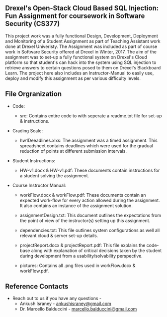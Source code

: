 ## Drexel's Open-Stack Cloud Based SQL Injection: Fun Assignment for coursework in Software Security (CS377)
This project work was a fully functional Design, Development, Deployment and Monitoring of a Student Assignment as part of Teaching Assistant work done at Drexel Univeristy. The Assignment was included as part of course work in Software Security offered at Drexel in Winter, 2017. The aim of the assignment was to set-up a fully functional system on Drexel's Cloud platform so that student's can hack into the system using SQL injection to retrieve answers to certain questions posed to them on Drexel's Blackboard Learn. The project here also includes an Instructor-Manual to easily use, deploy and modify this assignment as per various difficulty levels.

## File Orgranization

* Code:
	* src: Contains entire code to with seperate a readme.txt file for set-up & instructions.

* Grading Scale:
	* hw1Deeadlines.xlxs: The assignment was a timed assignment. This spreadsheet contains deadlines which were used for the gradual reduction of points at different submission intervals.

* Student Instructions:
	* HW-v1.docx & HW-v1.pdf: These documents contain instructions for a student solving the assignment.

* Course Instructor Manual:
	* workFlow.docx & workFlow.pdf: These documents contain	an expected work-flow for every action allowed during the assignment. It also contains an instance of the assignment solution.
	
	* assignmentDesign.txt: This document outlines the expectations from the point of view of the instructor(s) setting up this     assignment.

	* dependencies.txt: This file outlines system configurations as well all relevant cloud & server set-up details.

	* projectReport.docx & projectReport.pdf: This file explains the code-base along with explanation of critical decisions taken by the student during development from a usability/solvability perspective. 

	* pictures: Contains all .png files used in workFlow.docx & workFlow.pdf.

## Reference Contacts

* Reach out to us if you have any questions -
	* Ankush Israney - ankushisraney@gmail.com </br>
	* Dr. Marcello Balduccini - marcello.balduccini@gmail.com

		


